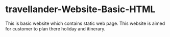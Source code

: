 # travellander-Website-Basic-HTML
This is basic website which contains static web page. This website is aimed for customer to plan there holiday and itinerary.


